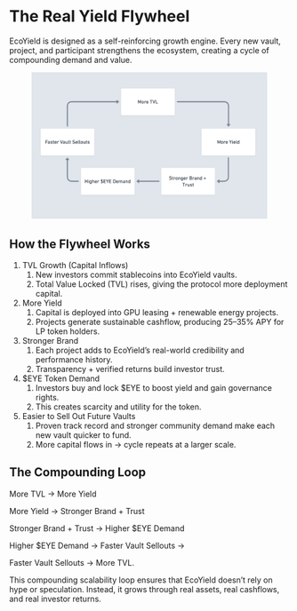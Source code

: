 # The Real Yield Flywheel

EcoYield is designed as a self-reinforcing growth engine. Every new vault, project, and participant strengthens the ecosystem, creating a cycle of compounding demand and value.

<figure><img src="../.gitbook/assets/image (2).png" alt=""><figcaption></figcaption></figure>

## How the Flywheel Works

1. TVL Growth (Capital Inflows)
   1. New investors commit stablecoins into EcoYield vaults.
   2. Total Value Locked (TVL) rises, giving the protocol more deployment capital.
2. More Yield
   1. Capital is deployed into GPU leasing + renewable energy projects.
   2. Projects generate sustainable cashflow, producing 25–35% APY for LP token holders.
3. Stronger Brand
   1. Each project adds to EcoYield’s real-world credibility and performance history.
   2. Transparency + verified returns build investor trust.
4. $EYE Token Demand
   1. Investors buy and lock $EYE to boost yield and gain governance rights.
   2. This creates scarcity and utility for the token.
5. Easier to Sell Out Future Vaults
   1. Proven track record and stronger community demand make each new vault quicker to fund.
   2. More capital flows in → cycle repeats at a larger scale.

## The Compounding Loop

More TVL → More Yield&#x20;

More Yield → Stronger Brand + Trust

Stronger Brand + Trust → Higher $EYE Demand&#x20;

Higher $EYE Demand → Faster Vault Sellouts →

Faster Vault Sellouts → More TVL.

This compounding scalability loop ensures that EcoYield doesn’t rely on hype or speculation. Instead, it grows through real assets, real cashflows, and real investor returns.
